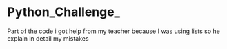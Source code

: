 # Python_Challenge_
Part of the code i got help from my teacher because I was using lists so he explain in detail my mistakes
